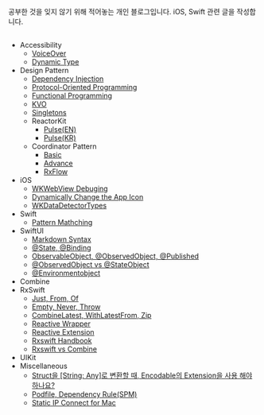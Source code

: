 공부한 것을 잊지 않기 위해 적어놓는 개인 블로그입니다. iOS, Swift 관련 글을 작성합니다.           
            
##             

* Accessibility
    * [VoiceOver](g3doc/tutorials/mnisft/beginners/index.md)          
    * [Dynamic Type](g3doc/tutorials/mnisft/pros/index.md)                         
* Design Pattern
    * [Dependency Injection](g3doc/tutorials/mnist/beginners/index.md)          
    * [Protocol-Oriented Programming](g3doc/tutorials/mnist/pros/index.md)                 
    * [Functional Programming](g3doc/tutorials/mnist/pros/index.md)                         
    * [KVO](g3doc/tutorials/mnist/pros/index.md)                                
    * [Singletons](g3doc/tutorials/mnist/pros/index.md)  
    * ReactorKit           
        * [Pulse(EN)](Design-Pattern/reactorkit-pulse-en.md)
        * [Pulse(KR)](Design-Pattern/reactorkit-pulse-kr.md)       
    * Coordinator Pattern          
        * [Basic](Design-Pattern/coordinator-pattern-basic.md)
        * [Advance](Design-Pattern/coordinator-pattern-advance.md)
        * [RxFlow](Design-Pattern/coordinator-pattern-rxflow.md)
* iOS                
    * [WKWebView Debuging](iOS/webviewinfo-from-safari.md)
    * [Dynamically Change the App Icon](iOS/dynamically-change-the-appIcon.md)     
    * [WKDataDetectorTypes](iOS/wkdatadetectortypes.md)   
* Swift    
    * [Pattern Mathching](Swift/swift-pattern-mathching.md)        
* SwiftUI                         
    * [Markdown Syntax](SwiftUI/markdown-syntax.md)           
    * [@State, @Binding](SwiftUI/state-binding.md)           
    * [ObservableObject, @ObservedObject, @Published](SwiftUI/observableobject-observedobject-published.md)     
    * [@ObservedObject vs @StateObject](SwiftUI/observed-state-object.md)     
    * [@Environmentobject](SwiftUI/environmentobject.md)                    
* Combine                   
* RxSwift 
    * [Just, From, Of](RxSwift/just-from-of.md)
    * [Empty, Never, Throw](RxSwift/empty-never-throw.md)
    * [CombineLatest, WithLatestFrom, Zip](RxSwift/combinelatest-withlatestfrom-zip.md)
    * [Reactive Wrapper](RxSwift/reactive-wrapper.md)
    * [Reactive Extension](RxSwift/reactive-extension.md)
    * [Rxswift Handbook](RxSwift/rxswift-handbook.md)
    * [Rxswift vs Combine](RxSwift/rxswift-vs-combine.md)
* UIKit
* Miscellaneous         
    * [Struct을 [String: Any]로 변환할 때, Encodable의 Extension을 사용 해야 하나요?](Miscellaneous/stringany-convert-encodable.md)
    * [Podfile, Dependency Rule(SPM)](Miscellaneous/podfile-dependency-rule.md)                             
    * [Static IP Connect for Mac](Miscellaneous/static-ip-connect.md)


